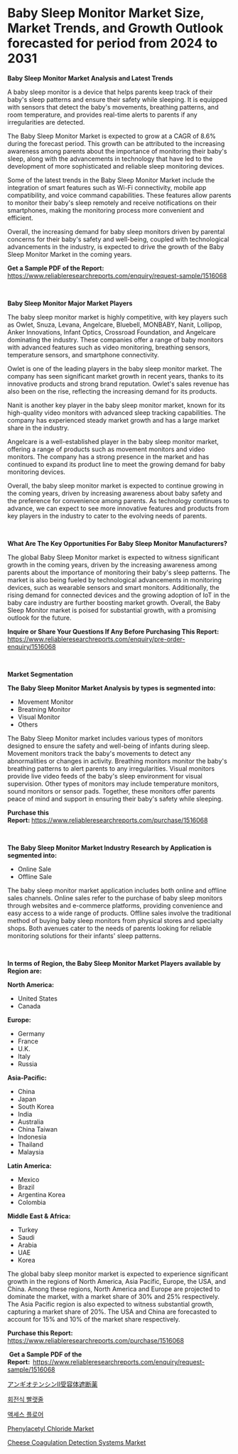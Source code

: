 <p><h1>Baby Sleep Monitor Market Size, Market Trends, and Growth Outlook forecasted for period from 2024 to 2031</h1></p><p><strong>Baby Sleep Monitor Market Analysis and Latest Trends</strong></p>
<p><p>A baby sleep monitor is a device that helps parents keep track of their baby's sleep patterns and ensure their safety while sleeping. It is equipped with sensors that detect the baby's movements, breathing patterns, and room temperature, and provides real-time alerts to parents if any irregularities are detected.</p><p>The Baby Sleep Monitor Market is expected to grow at a CAGR of 8.6% during the forecast period. This growth can be attributed to the increasing awareness among parents about the importance of monitoring their baby's sleep, along with the advancements in technology that have led to the development of more sophisticated and reliable sleep monitoring devices.</p><p>Some of the latest trends in the Baby Sleep Monitor Market include the integration of smart features such as Wi-Fi connectivity, mobile app compatibility, and voice command capabilities. These features allow parents to monitor their baby's sleep remotely and receive notifications on their smartphones, making the monitoring process more convenient and efficient.</p><p>Overall, the increasing demand for baby sleep monitors driven by parental concerns for their baby's safety and well-being, coupled with technological advancements in the industry, is expected to drive the growth of the Baby Sleep Monitor Market in the coming years.</p></p>
<p><strong>Get a Sample PDF of the Report:&nbsp;</strong> <a href="https://www.reliableresearchreports.com/enquiry/request-sample/1516068">https://www.reliableresearchreports.com/enquiry/request-sample/1516068</a></p>
<p>&nbsp;</p>
<p><strong>Baby Sleep Monitor Major Market Players</strong></p>
<p><p>The baby sleep monitor market is highly competitive, with key players such as Owlet, Snuza, Levana, Angelcare, Bluebell, MONBABY, Nanit, Lollipop, Anker Innovations, Infant Optics, Crossroad Foundation, and Angelcare dominating the industry. These companies offer a range of baby monitors with advanced features such as video monitoring, breathing sensors, temperature sensors, and smartphone connectivity.</p><p>Owlet is one of the leading players in the baby sleep monitor market. The company has seen significant market growth in recent years, thanks to its innovative products and strong brand reputation. Owlet's sales revenue has also been on the rise, reflecting the increasing demand for its products.</p><p>Nanit is another key player in the baby sleep monitor market, known for its high-quality video monitors with advanced sleep tracking capabilities. The company has experienced steady market growth and has a large market share in the industry.</p><p>Angelcare is a well-established player in the baby sleep monitor market, offering a range of products such as movement monitors and video monitors. The company has a strong presence in the market and has continued to expand its product line to meet the growing demand for baby monitoring devices.</p><p>Overall, the baby sleep monitor market is expected to continue growing in the coming years, driven by increasing awareness about baby safety and the preference for convenience among parents. As technology continues to advance, we can expect to see more innovative features and products from key players in the industry to cater to the evolving needs of parents.</p></p>
<p>&nbsp;</p>
<p><strong>What Are The Key Opportunities For Baby Sleep Monitor Manufacturers?</strong></p>
<p><p>The global Baby Sleep Monitor market is expected to witness significant growth in the coming years, driven by the increasing awareness among parents about the importance of monitoring their baby's sleep patterns. The market is also being fueled by technological advancements in monitoring devices, such as wearable sensors and smart monitors. Additionally, the rising demand for connected devices and the growing adoption of IoT in the baby care industry are further boosting market growth. Overall, the Baby Sleep Monitor market is poised for substantial growth, with a promising outlook for the future.</p></p>
<p><strong>Inquire or Share Your Questions If Any Before Purchasing This Report:</strong> <a href="https://www.reliableresearchreports.com/enquiry/pre-order-enquiry/1516068">https://www.reliableresearchreports.com/enquiry/pre-order-enquiry/1516068</a></p>
<p>&nbsp;</p>
<p><strong>Market Segmentation</strong></p>
<p><strong>The Baby Sleep Monitor Market Analysis by types is segmented into:</strong></p>
<p><ul><li>Movement Monitor</li><li>Breatning Monitor</li><li>Visual Monitor</li><li>Others</li></ul></p>
<p><p>The Baby Sleep Monitor market includes various types of monitors designed to ensure the safety and well-being of infants during sleep. Movement monitors track the baby's movements to detect any abnormalities or changes in activity. Breathing monitors monitor the baby's breathing patterns to alert parents to any irregularities. Visual monitors provide live video feeds of the baby's sleep environment for visual supervision. Other types of monitors may include temperature monitors, sound monitors or sensor pads. Together, these monitors offer parents peace of mind and support in ensuring their baby's safety while sleeping.</p></p>
<p><strong>Purchase this Report:&nbsp;</strong><a href="https://www.reliableresearchreports.com/purchase/1516068">https://www.reliableresearchreports.com/purchase/1516068</a></p>
<p>&nbsp;</p>
<p><strong>The Baby Sleep Monitor Market Industry Research by Application is segmented into:</strong></p>
<p><ul><li>Online Sale</li><li>Offline Sale</li></ul></p>
<p><p>The baby sleep monitor market application includes both online and offline sales channels. Online sales refer to the purchase of baby sleep monitors through websites and e-commerce platforms, providing convenience and easy access to a wide range of products. Offline sales involve the traditional method of buying baby sleep monitors from physical stores and specialty shops. Both avenues cater to the needs of parents looking for reliable monitoring solutions for their infants' sleep patterns.</p></p>
<p>&nbsp;</p>
<p><strong>In terms of Region, the Baby Sleep Monitor Market Players available by Region are:</strong></p>
<p>
    <p> <strong> North America: </strong>
        <ul>
            <li>United States</li>
            <li>Canada</li>
        </ul>
        </p> 
    <p> <strong> Europe: </strong>
        <ul>
            <li>Germany</li>
            <li>France</li>
            <li>U.K.</li>
            <li>Italy</li>
            <li>Russia</li>
        </ul>
        </p> 
    <p> <strong> Asia-Pacific: </strong>
        <ul>
            <li>China</li>
            <li>Japan</li>
            <li>South Korea</li>
            <li>India</li>
            <li>Australia</li>
            <li>China Taiwan</li>
            <li>Indonesia</li>
            <li>Thailand</li>
            <li>Malaysia</li>
        </ul>
        </p> 
    <p> <strong> Latin America: </strong>
        <ul>
            <li>Mexico</li>
            <li>Brazil</li>
            <li>Argentina Korea</li>
            <li>Colombia</li>
        </ul>
        </p> 
    <p> <strong> Middle East & Africa: </strong>
        <ul>
            <li>Turkey</li>
            <li>Saudi</li>
            <li>Arabia</li>
            <li>UAE</li>
            <li>Korea</li>
        </ul>
    </p>
    </p>
<p><p>The global baby sleep monitor market is expected to experience significant growth in the regions of North America, Asia Pacific, Europe, the USA, and China. Among these regions, North America and Europe are projected to dominate the market, with a market share of 30% and 25% respectively. The Asia Pacific region is also expected to witness substantial growth, capturing a market share of 20%. The USA and China are forecasted to account for 15% and 10% of the market share respectively.</p></p>
<p><strong>Purchase this Report: </strong><a href="https://www.reliableresearchreports.com/purchase/1516068">https://www.reliableresearchreports.com/purchase/1516068</a></p>
<p>&nbsp;<strong>Get a Sample PDF of the Report:&nbsp;&nbsp;</strong><a href="https://www.reliableresearchreports.com/enquiry/request-sample/1516068">https://www.reliableresearchreports.com/enquiry/request-sample/1516068</a></p>
<p><strong></strong></p>
<p><p><a href="https://medium.com/@novabrown3/%E3%82%A2%E3%83%B3%E3%82%B8%E3%82%AA%E3%83%86%E3%83%B3%E3%82%B7%E3%83%B3ii%E5%8F%97%E5%AE%B9%E4%BD%93%E9%81%AE%E6%96%AD%E5%89%A4%E5%B8%82%E5%A0%B4%E3%81%AE%E5%88%86%E6%9E%90-%E3%82%B0%E3%83%AD%E3%83%BC%E3%83%90%E3%83%AB%E7%94%A3%E6%A5%AD%E3%81%AE%E8%A6%8B%E5%9C%B0%E3%81%A8%E4%BA%88%E6%B8%AC-2024%E5%B9%B4%E3%81%8B%E3%82%892031%E5%B9%B4-b3fd38339f75">アンギオテンシンII受容体遮断薬</a></p><p><a href="https://medium.com/@brenzgnarento/%EB%A1%9C%ED%83%80%EB%A6%AC-%EC%9D%98%EB%A5%98-%EA%B1%B4%EC%A1%B0%EB%8C%80-%EC%8B%9C%EC%9E%A5-%EA%B7%9C%EB%AA%A8-cagr-%ED%8A%B8%EB%A0%8C%EB%93%9C-2024-2030-5049edcbf97e">회전식 빨랫줄</a></p><p><a href="https://medium.com/@marquezpenistero05eud5zjn/%EC%95%A1%EC%84%B8%EC%8A%A4-%ED%94%8C%EB%A1%9C%EC%96%B4-%EC%8B%9C%EC%9E%A5-%EB%B3%B4%EA%B3%A0%EC%84%9C%EB%8A%94-%EC%9D%B4-%EC%8B%9C%EC%9E%A5%EC%9D%98-%EC%B5%9C%EC%8B%A0-%ED%8A%B8%EB%A0%8C%EB%93%9C%EC%99%80-%EC%84%B1%EC%9E%A5-%EA%B8%B0%ED%9A%8C%EB%A5%BC-%EB%B3%B4%EC%97%AC%EC%A4%8D%EB%8B%88%EB%8B%A4-3ea0c1303d73">액세스 플로어</a></p><p><a href="https://view.publitas.com/reportprime-1/phenylacetyl-chloride-market-a-comprehensive-report-of-its-market-share-growth-trends-2024-2031/">Phenylacetyl Chloride Market</a></p><p><a href="https://skillful-vermicelli-b89.notion.site/Cheese-Coagulation-Detection-Systems-Market-Size-Market-Trends-and-Growth-Outlook-forecasted-for-p-c559cd6efc2a4dfd9afd0bcbfe4ca5d6">Cheese Coagulation Detection Systems Market</a></p></p>